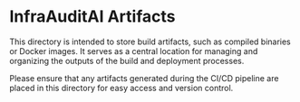 # InfraAuditAI Artifacts

This directory is intended to store build artifacts, such as compiled binaries or Docker images. It serves as a central location for managing and organizing the outputs of the build and deployment processes. 

Please ensure that any artifacts generated during the CI/CD pipeline are placed in this directory for easy access and version control.